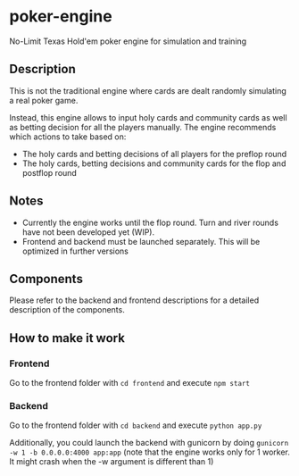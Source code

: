 # poker-engine
No-Limit Texas Hold'em poker engine for simulation and training

## Description

This is not the traditional engine where cards are dealt randomly 
simulating a real poker game.

Instead, this engine allows to input holy cards and community cards as
well as betting decision for all the players manually. The engine 
recommends which actions to take based on:

- The holy cards and betting decisions of all players for the preflop round
- The holy cards, betting decisions and community cards for the flop and postflop round

## Notes

- Currently the engine works until the flop round. Turn and river rounds have not been developed yet (WIP).
- Frontend and backend must be launched separately. This will be optimized in further versions

## Components

Please refer to the backend and frontend descriptions for a 
detailed description of the components.

## How to make it work

### Frontend

Go to the frontend folder with `cd frontend` and execute `npm start`

### Backend

Go to the frontend folder with `cd backend` and execute `python app.py`

Additionally, you could launch the backend with gunicorn by doing `gunicorn -w 1 -b 0.0.0.0:4000 app:app` (note that the engine works only for 1 worker. It might crash when the -w argument is different than 1)

